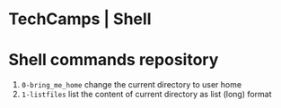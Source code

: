 # TechCamps | Shell

# Shell commands repository

1. `0-bring_me_home` change the current directory to user home
2. `1-listfiles` list the content of current directory as list (long) format  

